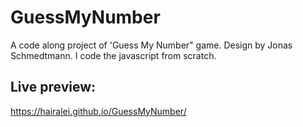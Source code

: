 # GuessMyNumber

A code along project of 'Guess My Number" game. Design by Jonas Schmedtmann. I code the javascript from scratch.

## Live preview:

https://hairalei.github.io/GuessMyNumber/
